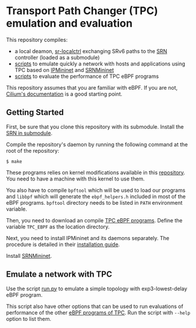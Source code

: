 # Transport Path Changer (TPC) emulation and evaluation

This repository compiles:
- a local deamon, [sr-localctrl](localctrl) exchanging SRv6 paths to the [SRN](https://github.com/segment-routing/srn) controller (loaded as a submodule)
- [scripts](test) to emulate quickly a network with hosts and applications using TPC based on [IPMininet](https://github.com/cnp3/ipmininet) and [SRNMininet](https://github.com/segment-routing/srnmininet)
- [scripts](test) to evaluate the performance of TPC eBPF programs

This repository assumes that you are familiar with eBPF.
If you are not,
[Cilium's documentation](https://docs.cilium.io/en/stable/bpf)
is a good starting point.

## Getting Started

First, be sure that you clone this repository with its submodule.
Install the [SRN in submodule](srn-dev).

Compile the repository's daemon by running the following command
at the root of the repository:

```shell
$ make
```

These programs relies on kernel modifications available
in this [repository](https://github.com/jadinm/tpc-kernel).
You need to have a machine with this kernel to use them.

You also have to compile `bpftool` which will be used to load our
programs and `libbpf` which will generate
the `ebpf_helpers.h` included in most of the eBPF programs.
`bpftool` directory needs to be listed in `PATH` environment variable.

Then, you need to download an compile
[TPC eBPF programs](https://github.com/jadinm/tpc-ebpf).
Define the variable `TPC_EBPF` as the location directory.

Next, you need to install IPMininet and its daemons separately.
The procedure is detailed in their
[installation guide](https://ipmininet.readthedocs.io/en/latest/install.html).

Install
[SRNMininet](https://github.com/segment-routing/srnmininet).

## Emulate a network with TPC

Use the script [run.py](test/run.py) to emulate a simple topology
with exp3-lowest-delay eBPF program.

This script also have other options that can be used to run
evaluations of performance of the other
[eBPF programs of TPC](https://github.com/jadinm/tpc-ebpf).
Run the script with `--help` option to list them.
